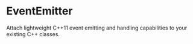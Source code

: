 EventEmitter
============

Attach lightweight C++11 event emitting and handling capabilities to your existing C++ classes.